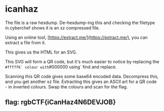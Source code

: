 # icanhaz

The file is a raw hexdump. De-hexdump-ing this and checking the filetype in cyberchef shows it is an xz compressed file.

Using an online tool, [https://extract.me/](https://extract.me/), you can extract a file from it.

This gives us the HTML for an SVG.

This SVG will form a QR code, but it's much easier to notice by replacing the ``#fffff6` colour with``\#000000 using\` find and replace.

Scanning this QR code gives some base64 encoded data. Decompress this, and you get another xz file. Extracting this gives an ASCII art for a QR code - in inverted colours. Swap the colours and scan for the flag.

## flag: rgbCTF{iCanHaz4N6DEVJOB}

